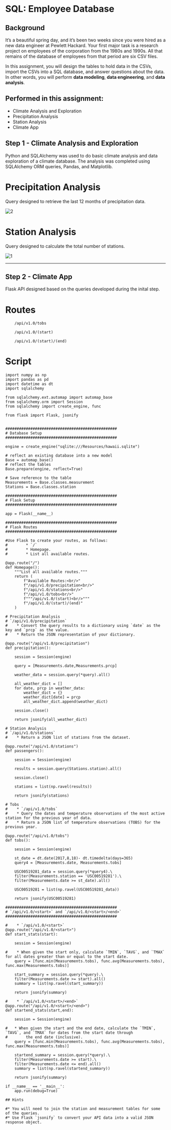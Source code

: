 # SQL: Employee Database

## Background

It’s a beautiful spring day, and it’s been two weeks since you were hired as a new data engineer at Pewlett Hackard. Your first major task is a research project on employees of the corporation from the 1980s and 1990s. All that remains of the database of employees from that period are six CSV files.

In this assignment, you will design the tables to hold data in the CSVs, import the CSVs into a SQL database, and answer questions about the data. In other words, you will perform **data modeling**, **data engineering**, and **data analysis**.

## Performed in this assignment:

 - Climate Analysis and Exploration
 - Precipitation Analysis
 - Station Analysis
 - Climate App

## Step 1 - Climate Analysis and Exploration

Python and SQLAlchemy was used to do basic climate analysis and data exploration of a climate database. The analysis was completed using SQLAlchemy ORM queries, Pandas, and Matplotlib.

# Precipitation Analysis

Query designed to retrieve the last 12 months of precipitation data.

![2](https://user-images.githubusercontent.com/108673720/193393180-056dc960-7906-4309-9dba-cdc0956bffde.png)

# Station Analysis

Query designed to calculate the total number of stations.

![1](https://user-images.githubusercontent.com/108673720/193393205-3ad2aae7-1197-4826-9abc-dd0270df49c5.png)

- - -

## Step 2 - Climate App

Flask API designed based on the queries developed during the inital step.

# Routes
```
    /api/v1.0/tobs
    
    /api/v1.0/(start)
    
    /api/v1.0/(start)/(end)
```

# Script
```
import numpy as np
import pandas as pd
import datetime as dt
import sqlalchemy

from sqlalchemy.ext.automap import automap_base
from sqlalchemy.orm import Session
from sqlalchemy import create_engine, func

from flask import Flask, jsonify


#################################################
# Database Setup
#################################################

engine = create_engine("sqlite:///Resources/hawaii.sqlite")

# reflect an existing database into a new model
Base = automap_base()
# reflect the tables
Base.prepare(engine, reflect=True)

# Save reference to the table
Measurements = Base.classes.measurement
Stations = Base.classes.station

#################################################
# Flask Setup
#################################################

app = Flask(__name__)

#################################################
# Flask Routes
#################################################

#Use Flask to create your routes, as follows:
#        * `/`
#        * Homepage.
#        * List all available routes.

@app.route("/")
def Homepage():
    """List all available routes."""
    return (
        f"Available Routes:<br/>"
        f"/api/v1.0/precipitation<br/>"
        f"/api/v1.0/stations<br/>"
        f"/api/v1.0/tobs<br/>"
        f"""/api/v1.0/(start)<br/>"""
        f"/api/v1.0/(start)/(end)"
    )

# Precipitation Analysis
# `/api/v1.0/precipitation`
#    * Convert the query results to a dictionary using `date` as the key and `prcp` as the value.
#    * Return the JSON representation of your dictionary.

@app.route("/api/v1.0/precipitation")
def precipitation():
    
    session = Session(engine)

    query = [Measurements.date,Measurements.prcp]
    
    weather_data = session.query(*query).all()
    
    all_weather_dict = []
    for date, prcp in weather_data:
        weather_dict = {}
        weather_dict[date] = prcp
        all_weather_dict.append(weather_dict)

    session.close()

    return jsonify(all_weather_dict)

# Station Analysis
# `/api/v1.0/stations`
#    * Return a JSON list of stations from the dataset.

@app.route("/api/v1.0/stations")
def passengers():
    
    session = Session(engine)

    results = session.query(Stations.station).all()

    session.close()

    stations = list(np.ravel(results))

    return jsonify(stations)

# Tobs
#    * `/api/v1.0/tobs`
#    * Query the dates and temperature observations of the most active station for the previous year of data.
#    * Return a JSON list of temperature observations (TOBS) for the previous year.

@app.route("/api/v1.0/tobs")
def tobs():

    session = Session(engine)

    st_date = dt.date(2017,8,18)- dt.timedelta(days=365)
    query4 = [Measurements.date, Measurements.tobs]

    USC00519281_data = session.query(*query4).\
    filter(Measurements.station == 'USC00519281').\
    filter(Measurements.date >= st_date).all()

    USC00519281 = list(np.ravel(USC00519281_data))

    return jsonify(USC00519281)

#################################################
# `/api/v1.0/<start>` and `/api/v1.0/<start>/<end>`
#################################################

#    * `/api/v1.0/<start>`
@app.route("/api/v1.0/<start>")
def start_stats(start):

    session = Session(engine)
    
#    * When given the start only, calculate `TMIN`, `TAVG`, and `TMAX` for all dates greater than or equal to the start date.
    query = [func.min(Measurements.tobs), func.avg(Measurements.tobs), func.max(Measurements.tobs)]

    start_summary = session.query(*query).\
    filter(Measurements.date >= start).all()
    summary = list(np.ravel(start_summary))
    
    return jsonify(summary)

#    * `/api/v1.0/<start>/<end>`    
@app.route("/api/v1.0/<start>/<end>")
def startend_stats(start,end):

    session = Session(engine)

#   * When given the start and the end date, calculate the `TMIN`, `TAVG`, and `TMAX` for dates from the start date through 
#        the end date (inclusive).
    query = [func.min(Measurements.tobs), func.avg(Measurements.tobs), func.max(Measurements.tobs)]

    startend_summary = session.query(*query).\
    filter(Measurements.date >= start).\
    filter(Measurements.date <= end).all()
    summary = list(np.ravel(startend_summary))
    
    return jsonify(summary)

if __name__ == '__main__':
    app.run(debug=True)

## Hints

#* You will need to join the station and measurement tables for some of the queries.
#* Use Flask `jsonify` to convert your API data into a valid JSON response object.
```

